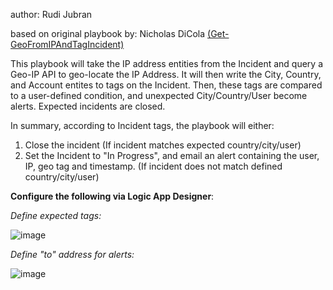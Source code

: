 author: Rudi Jubran

based on original playbook by: Nicholas DiCola [(Get-GeoFromIPAndTagIncident)](https://github.com/Azure/Azure-Sentinel/tree/master/Playbooks/Get-GeoFromIpAndTagIncident)

This playbook will take the IP address entities from the Incident and query a Geo-IP API to geo-locate the IP Address. It will then write the City, Country, and Account entites to tags on the Incident. Then, these tags are compared to a user-defined condition, and unexpected City/Country/User become alerts. Expected incidents are closed.

In summary, according to Incident tags, the playbook will either:

1. Close the incident (If incident matches expected country/city/user)
2. Set the Incident to "In Progress", and email an alert containing the user, IP, geo tag and timestamp. (If incident does not match defined country/city/user)

**Configure the following via Logic App Designer**:

_Define expected tags:_

![image](https://user-images.githubusercontent.com/60908383/102939747-d67bc080-447c-11eb-840e-bdc4a1a51903.png)

_Define "to" address for alerts:_

![image](https://user-images.githubusercontent.com/60908383/102939800-f1e6cb80-447c-11eb-8f12-9402ab76306a.png)



